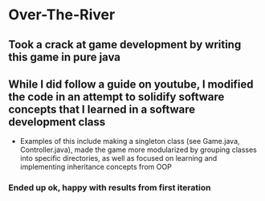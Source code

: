 # Over-The-River

## Took a crack at game development by writing this game in pure java

## While I did follow a guide on youtube, I modified the code in an attempt to solidify software concepts that I learned in a software development class 
   * Examples of this include making a singleton class (see Game.java, Controller.java), made the game more modularized by grouping classes into specific directories, as well as focused on learning and implementing inheritance concepts from OOP

### Ended up ok, happy with results from first iteration
